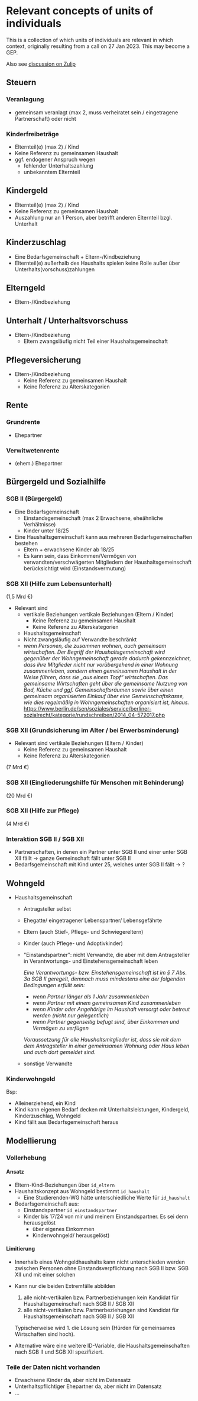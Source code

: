 # Relevant concepts of units of individuals

This is a collection of which units of individuals are relevant in which context,
originally resulting from a call on 27 Jan 2023. This may become a GEP.

Also see
[discussion on Zulip](https://gettsim.zulipchat.com/#narrow/stream/224837-High-Level-Architecture/topic/Update.20Data.20Structures/near/322500145)

## Steuern

### Veranlagung

- gemeinsam veranlagt (max 2, muss verheiratet sein / eingetragene Partnerschaft) oder
  nicht

### Kinderfreibeträge

- Elternteil(e) (max 2) / Kind
- Keine Referenz zu gemeinsamen Haushalt
- ggf. endogener Anspruch wegen
  - fehlender Unterhaltszahlung
  - unbekanntem Elternteil

## Kindergeld

- Elternteil(e) (max 2) / Kind
- Keine Referenz zu gemeinsamen Haushalt
- Auszahlung nur an 1 Person, aber betrifft anderen Elternteil bzgl. Unterhalt

## Kinderzuschlag

- Eine Bedarfsgemeinschaft + Eltern-/Kindbeziehung
- Elternteil(e) außerhalb des Haushalts spielen keine Rolle außer über
  Unterhalts(vorschuss)zahlungen

## Elterngeld

- Eltern-/Kindbeziehung

## Unterhalt / Unterhaltsvorschuss

- Eltern-/Kindbeziehung
  - Eltern zwangsläufig nicht Teil einer Haushaltsgemeinschaft

## Pflegeversicherung

- Eltern-/Kindbeziehung
  - Keine Referenz zu gemeinsamen Haushalt
  - Keine Referenz zu Alterskategorien

## Rente

### Grundrente

- Ehepartner

### Verwitwetenrente

- (ehem.) Ehepartner

## Bürgergeld und Sozialhilfe

### SGB II (Bürgergeld)

- Eine Bedarfsgemeinschaft
  - Einstandsgemeinschaft (max 2 Erwachsene, eheähnliche Verhältnisse)
  - Kinder unter 18/25
- Eine Haushaltsgemeinschaft kann aus mehreren Bedarfsgemeinschaften bestehen
  - Eltern + erwachsene Kinder ab 18/25
  - Es kann sein, dass Einkommen/Vermögen von verwandten/verschwägerten Mitgliedern der
    Haushaltsgemeinschaft berücksichtigt wird (Einstandsvermutung)

### SGB XII (Hilfe zum Lebensunterhalt)

(1,5 Mrd €)

- Relevant sind
  - vertikale Beziehungen vertikale Beziehungen (Eltern / Kinder)
    - Keine Referenz zu gemeinsamen Haushalt
    - Keine Referenz zu Alterskategorien
  - Haushaltsgemeinschaft
  - Nicht zwangsläufig auf Verwandte beschränkt
  - _wenn Personen, die zusammen wohnen, auch gemeinsam wirtschaften. Der Begriff der_
    _Haushaltsgemeinschaft wird gegenüber der Wohngemeinschaft gerade dadurch_
    _gekennzeichnet, dass ihre Mitglieder nicht nur vorübergehend in einer Wohnung_
    _zusammenleben, sondern einen gemeinsamen Haushalt in der Weise führen, dass sie_
    _„aus einem Topf“ wirtschaften. Das gemeinsame Wirtschaften geht über die_
    _gemeinsame Nutzung von Bad, Küche und ggf. Gemeinschaftsräumen sowie über einen_
    _gemeinsam organisierten Einkauf über eine Gemeinschaftskasse, wie dies regelmäßig_
    _in Wohngemeinschaften organisiert ist, hinaus._
    https://www.berlin.de/sen/soziales/service/berliner-sozialrecht/kategorie/rundschreiben/2014_04-572017.php

### SGB XII (Grundsicherung im Alter / bei Erwerbsminderung)

- Relevant sind vertikale Beziehungen (Eltern / Kinder)
  - Keine Referenz zu gemeinsamen Haushalt
  - Keine Referenz zu Alterskategorien

(7 Mrd €)

### SGB XII (Eingliederungshilfe für Menschen mit Behinderung)

(20 Mrd €)

### SGB XII (Hilfe zur Pflege)

(4 Mrd €)

### Interaktion SGB II / SGB XII

- Partnerschaften, in denen ein Partner unter SGB II und einer unter SGB XII fällt →
  ganze Gemeinschaft fällt unter SGB II
- Bedarfsgemeinschaft mit Kind unter 25, welches unter SGB II fällt → ?

## Wohngeld

- Haushaltsgemeinschaft
  - Antragsteller selbst

  - Ehegatte/ eingetragener Lebenspartner/ Lebensgefährte

  - Eltern (auch Stief-, Pflege- und Schwiegereltern)

  - Kinder (auch Pflege- und Adoptivkinder)

  - "Einstandspartner": nicht Verwandte, die aber mit dem Antragsteller in
    Verantwortungs- und Einstehensgemeinschaft leben

    _Eine Verantwortungs- bzw. Einstehensgemeinschaft ist im § 7 Abs. 3a SGB II_
    _geregelt, demnach muss mindestens eine der folgenden Bedingungen erfüllt sein:_

    - _wenn Partner länger als 1 Jahr zusammenleben_
    - _wenn Partner mit einem gemeinsamen Kind zusammenleben_
    - _wenn Kinder oder Angehörige im Haushalt versorgt oder betreut werden (nicht nur_
      _gelegentlich)_
    - _wenn Partner gegenseitig befugt sind, über Einkommen und Vermögen zu verfügen_

    _Voraussetzung für alle Haushaltsmitglieder ist, dass sie mit dem dem Antragsteller_
    _in einer gemeinsamen Wohnung oder Haus leben und auch dort gemeldet sind._

  - sonstige Verwandte

### Kinderwohngeld

Bsp:

- Alleinerziehend, ein Kind
- Kind kann eigenen Bedarf decken mit Unterhaltsleistungen, Kindergeld, Kinderzuschlag,
  Wohngeld
- Kind fällt aus Bedarfsgemeinschaft heraus

## Modellierung

### Vollerhebung

#### Ansatz

- Eltern-Kind-Beziehungen über `id_eltern`
- Haushaltskonzept aus Wohngeld bestimmt `id_haushalt`
  - Eine Studierenden-WG hätte unterschiedliche Werte für `id_haushalt`
- Bedarfsgemeinschaft aus:
  - Einstandspartner `id_einstandspartner`
  - Kinder bis 17/24 von mir und meinem Einstandspartner. Es sei denn herausgelöst
    - über eigenes Einkommen
    - Kinderwohngeld/ herausgelöst)

#### Limitierung

- Innerhalb eines Wohngeldhaushalts kann nicht unterschieden werden zwischen Personen
  ohne Einstandsverpflichtung nach SGB II bzw. SGB XII und mit einer solchen

- Kann nur die beiden Extremfälle abbilden

  1. alle nicht-vertikalen bzw. Partnerbeziehungen kein Kandidat für
     Haushaltsgemeinschaft nach SGB II / SGB XII
  1. alle nicht-vertikalen bzw. Partnerbeziehungen sind Kandidat für
     Haushaltsgemeinschaft nach SGB II / SGB XII

  Typischerweise wird 1. die Lösung sein (Hürden für gemeinsames Wirtschaften sind
  hoch).

- Alternative wäre eine weitere ID-Variable, die Haushaltsgemeinschaften nach SGB II und
  SGB XII spezifiziert.

### Teile der Daten nicht vorhanden

- Erwachsene Kinder da, aber nicht im Datensatz
- Unterhaltspflichtiger Ehepartner da, aber nicht im Datensatz
- ...
